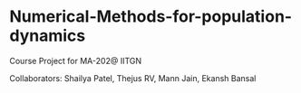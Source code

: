 # Numerical-Methods-for-population-dynamics
Course Project for MA-202@ IITGN

Collaborators: Shailya Patel, Thejus RV, Mann Jain, Ekansh Bansal
